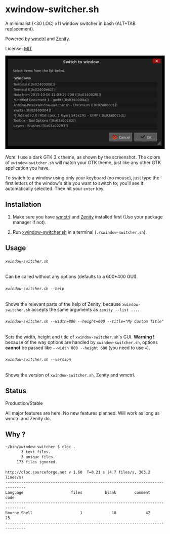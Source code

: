 # xwindow-switcher.sh

A minimalist (<30 LOC) x11 window switcher in bash (ALT+TAB
replacement).

Powered by [wmctrl](https://sites.google.com/site/tstyblo/wmctrl/) and
[Zenity](https://wiki.gnome.org/Projects/Zenity).

License: [MIT](LICENSE)

![xwindow-switcher screenshot](screenshot.png)

*Note*: I use a dark GTK 3.x theme, as shown by the screenshot. The
 colors of `xwindow-switcher.sh` will match your GTK theme, just like
 any other GTK application you have.

To switch to a window using only your keyboard (no mouse), just type
the first letters of the window's title you want to switch to; you'll
see it automatically selected. Then hit your `enter` key.

## Installation

1. Make sure you have
[wmctrl](https://sites.google.com/site/tstyblo/wmctrl/) and
[Zenity](https://wiki.gnome.org/Projects/Zenity) installed first (Use
your package manager if not).

2. Run [xwindow-switcher.sh](xwindow-switcher.sh) in a terminal
   (`./xwindow-switcher.sh`).

## Usage

###### `xwindow-switcher.sh`

Can be called without any options (defaults to a 600*400 GUI).

###### `xwindow-switcher.sh --help`

Shows the relevant parts of the help of Zenity, because
`xwindow-switcher.sh` accepts the same arguments as `zenity --list
...`.

###### `xwindow-switcher.sh --width=800 --height=600 --title="My Custom Title"`

Sets the width, height and title of `xwindow-switcher.sh`'s
GUI. **Warning !** because of the way options are handled by
`xwindow-switcher.sh`, options **cannot** be passed like `--width 800
--height 600` (you need to use `=`).

###### `xwindow-switcher.sh --version`

Shows the version of `xwindow-switcher.sh`, Zenity and wmctrl.

## Status

Production/Stable

All major features are here. No new features planned. Will work as
long as wmctrl and Zenity do.

## Why ?

```
~/bin/xwindow-switcher $ cloc .
       3 text files.
       3 unique files.
     173 files ignored.

http://cloc.sourceforge.net v 1.60  T=0.21 s (4.7 files/s, 363.2 lines/s)
-------------------------------------------------------------------------------
Language                     files          blank        comment           code
-------------------------------------------------------------------------------
Bourne Shell                     1             10             42             25
-------------------------------------------------------------------------------
```
